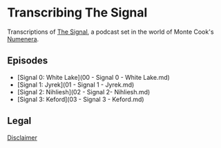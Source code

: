 # Transcribing The Signal

Transcriptions of [The Signal](http://numenerathesignal.blogspot.com/), a
podcast set in the world of Monte Cook's [Numenera](http://www.numenera.com/).

## Episodes

* [Signal 0: White Lake](00 - Signal 0 - White Lake.md)
* [Signal 1: Jyrek](01 - Signal 1 - Jyrek.md)
* [Signal 2: Nihliesh](02 - Signal 2- Nihliesh.md)
* [Signal 3: Keford](03 - Signal 3 - Keford.md)

## Legal

[Disclaimer](LEGAL.md)
